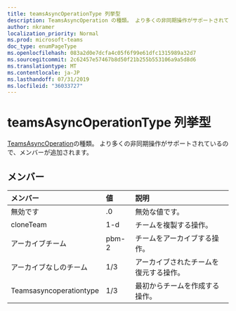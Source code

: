 ```yaml
---
title: teamsAsyncOperationType 列挙型
description: TeamsAsyncOperation の種類。 より多くの非同期操作がサポートされているので、メンバーが追加されます。
author: nkramer
localization_priority: Normal
ms.prod: microsoft-teams
doc_type: enumPageType
ms.openlocfilehash: 083a2d0e7dcfa4c05f6f99e61dfc1315989a32d7
ms.sourcegitcommit: 2c62457e57467b8d50f21b255b553106a9a5d8d6
ms.translationtype: MT
ms.contentlocale: ja-JP
ms.lasthandoff: 07/31/2019
ms.locfileid: "36033727"
---
```

# <a name="teamsasyncoperationtype-enum-type"></a>teamsAsyncOperationType 列挙型



[TeamsAsyncOperation](teamsasyncoperation.md)の種類。 より多くの非同期操作がサポートされているので、メンバーが追加されます。

## <a name="members"></a>メンバー

| メンバー | 値| 説明 |
|:---------------|:--------|:----------|
|無効です|.0|無効な値です。|
|cloneTeam|1-d|チームを複製する操作。|
|アーカイブチーム|pbm-2|チームをアーカイブする操作。|
|アーカイブなしのチーム|1/3|アーカイブされたチームを復元する操作。|
|Teamsasyncoperationtype|1/3|最初からチームを作成する操作。|

